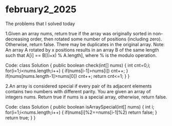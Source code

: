# february2_2025
The problems that I solved today

1.Given an array nums, return true if the array was originally sorted in non-decreasing order, then rotated some number of positions (including zero). Otherwise, return false. There may be duplicates in the original array. Note: An array A rotated by x positions results in an array B of the same length such that A[i] == B[(i+x) % A.length], where % is the modulo operation.

Code:
class Solution {
    public boolean check(int[] nums) {
        int cnt=0,i;
        for(i=1;i<nums.length;i++)
        {
            if(nums[i-1]>nums[i])
                cnt++;
        }
        if(nums[nums.length-1]>nums[0])
            cnt++;
        return cnt<=1;
    }
}

2.An array is considered special if every pair of its adjacent elements contains two numbers with different parity. You are given an array of integers nums. Return true if nums is a special array, otherwise, return false.

Code:
class Solution {
    public boolean isArraySpecial(int[] nums) {
        int i;
        for(i=1;i<nums.length;i++)
        {
            if(nums[i]%2==nums[i-1]%2)
                return false;
        }
        return true;
    }
}
